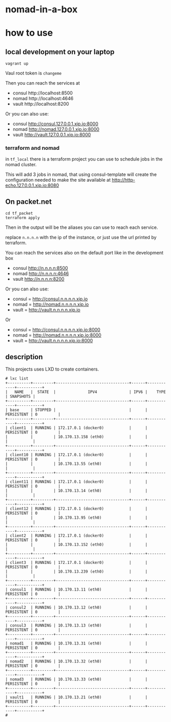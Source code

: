 # nomad-in-a-box

# how to use

## local development on your laptop
```
vagrant up
```

Vaul root token is `changeme`

Then you can reach the services at

- consul http://localhost:8500
- nomad http://localhost:4646
- vault http://localhost:8200

Or you can also use:

- consul http://consul.127.0.0.1.xip.io:8000
- nomad  http://nomad.127.0.0.1.xip.io:8000
- vault  http://vault.127.0.0.1.xip.io:8000

### terraform and nomad

in `tf_local` there is a terraform project you can use to schedule jobs in the nomad cluster.

This will add 3 jobs in nomad, that using consul-template will create the configuration needed to 
make the site available at  http://http-echo.127.0.0.1.xip.io:8080


## On packet.net

```
cd tf_packet
terraform apply
```

Then in the output will be the aliases you can use to reach each service.

replace `n.n.n.n` with the ip of the instance, or just use the url printed by terraform.

You can reach the services also on the default port like in the development box

- consul http://n.n.n.n:8500
- nomad http://n.n.n.n:4646
- vault http://n.n.n.n:8200

Or you can also use:

- consul = http://consul.n.n.n.n.xip.io
- nomad  = http://nomad.n.n.n.n.xip.io
- vault  = http://vault.n.n.n.n.xip.io

Or

- consul = http://consul.n.n.n.n.xip.io:8000
- nomad  = http://nomad.n.n.n.n.xip.io:8000
- vault  = http://vault.n.n.n.n.xip.io:8000

## description

This projects uses LXD to create containers.

```
# lxc list
+----------+---------+--------------------------------+------+------------+-----------+
|   NAME   |  STATE  |              IPV4              | IPV6 |    TYPE    | SNAPSHOTS |
+----------+---------+--------------------------------+------+------------+-----------+
| base     | STOPPED |                                |      | PERSISTENT | 0         |
+----------+---------+--------------------------------+------+------------+-----------+
| client1  | RUNNING | 172.17.0.1 (docker0)           |      | PERSISTENT | 0         |
|          |         | 10.170.13.158 (eth0)           |      |            |           |
+----------+---------+--------------------------------+------+------------+-----------+
| client10 | RUNNING | 172.17.0.1 (docker0)           |      | PERSISTENT | 0         |
|          |         | 10.170.13.55 (eth0)            |      |            |           |
+----------+---------+--------------------------------+------+------------+-----------+
| client11 | RUNNING | 172.17.0.1 (docker0)           |      | PERSISTENT | 0         |
|          |         | 10.170.13.14 (eth0)            |      |            |           |
+----------+---------+--------------------------------+------+------------+-----------+
| client12 | RUNNING | 172.17.0.1 (docker0)           |      | PERSISTENT | 0         |
|          |         | 10.170.13.95 (eth0)            |      |            |           |
+----------+---------+--------------------------------+------+------------+-----------+
| client2  | RUNNING | 172.17.0.1 (docker0)           |      | PERSISTENT | 0         |
|          |         | 10.170.13.152 (eth0)           |      |            |           |
+----------+---------+--------------------------------+------+------------+-----------+
| client3  | RUNNING | 172.17.0.1 (docker0)           |      | PERSISTENT | 0         |
|          |         | 10.170.13.239 (eth0)           |      |            |           |
+----------+---------+--------------------------------+------+------------+-----------+
| consul1  | RUNNING | 10.170.13.11 (eth0)            |      | PERSISTENT | 0         |
+----------+---------+--------------------------------+------+------------+-----------+
| consul2  | RUNNING | 10.170.13.12 (eth0)            |      | PERSISTENT | 0         |
+----------+---------+--------------------------------+------+------------+-----------+
| consul3  | RUNNING | 10.170.13.13 (eth0)            |      | PERSISTENT | 0         |
+----------+---------+--------------------------------+------+------------+-----------+
| nomad1   | RUNNING | 10.170.13.31 (eth0)            |      | PERSISTENT | 0         |
+----------+---------+--------------------------------+------+------------+-----------+
| nomad2   | RUNNING | 10.170.13.32 (eth0)            |      | PERSISTENT | 0         |
+----------+---------+--------------------------------+------+------------+-----------+
| nomad3   | RUNNING | 10.170.13.33 (eth0)            |      | PERSISTENT | 0         |
+----------+---------+--------------------------------+------+------------+-----------+
| vault1   | RUNNING | 10.170.13.21 (eth0)            |      | PERSISTENT | 0         |
+----------+---------+--------------------------------+------+------------+-----------+
# 
```
